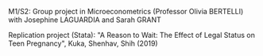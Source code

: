 M1/S2: Group project in Microeconometrics (Professor Olivia BERTELLI) with Josephine LAGUARDIA and Sarah GRANT

Replication project (Stata): "A Reason to Wait: The Effect of Legal Status on Teen Pregnancy", Kuka, Shenhav, Shih (2019)

